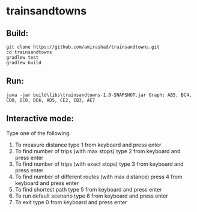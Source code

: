 # trainsandtowns

## Build:
```
git clone https://github.com/amirashad/trainsandtowns.git
cd trainsandtowns
gradlew test
gradlew build
```

## Run:
```
java -jar build\libs\trainsandtowns-1.0-SNAPSHOT.jar Graph: AB5, BC4, CD8, DC8, DE6, AD5, CE2, EB3, AE7
```

## Interactive mode:

Type one of the following: 
1) To measure distance type 1 from keyboard and press enter 
2) To find number of trips (with max stops) type 2 from keyboard and press enter 
3) To find number of trips (with exact stops) type 3 from keyboard and press enter 
4) To find number of different routes (with max distance) press 4 from keyboard and press enter 
5) To find shortest path type 5 from keyboard and press enter 
6) To run default scenario type 6 from keyboard and press enter 
0) To exit type 0 from keyboard and press enter 
